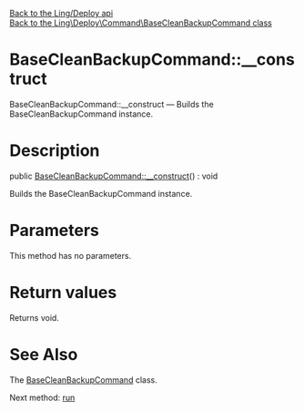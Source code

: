 [Back to the Ling/Deploy api](https://github.com/lingtalfi/Deploy/blob/master/doc/api/Ling/Deploy.md)<br>
[Back to the Ling\Deploy\Command\BaseCleanBackupCommand class](https://github.com/lingtalfi/Deploy/blob/master/doc/api/Ling/Deploy/Command/BaseCleanBackupCommand.md)


BaseCleanBackupCommand::__construct
================



BaseCleanBackupCommand::__construct — Builds the BaseCleanBackupCommand instance.




Description
================


public [BaseCleanBackupCommand::__construct](https://github.com/lingtalfi/Deploy/blob/master/doc/api/Ling/Deploy/Command/BaseCleanBackupCommand/__construct.md)() : void




Builds the BaseCleanBackupCommand instance.




Parameters
================

This method has no parameters.


Return values
================

Returns void.








See Also
================

The [BaseCleanBackupCommand](https://github.com/lingtalfi/Deploy/blob/master/doc/api/Ling/Deploy/Command/BaseCleanBackupCommand.md) class.

Next method: [run](https://github.com/lingtalfi/Deploy/blob/master/doc/api/Ling/Deploy/Command/BaseCleanBackupCommand/run.md)<br>

